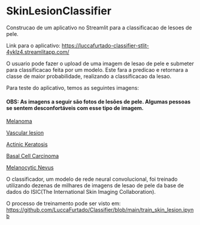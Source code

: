 # SkinLesionClassifier

Construcao de um aplicativo no Streamlit para a classificacao de lesoes de pele.

Link para o aplicativo:
https://luccafurtado-classifier-stlit-4yklz4.streamlitapp.com/

O usuario pode fazer o upload de uma imagem de lesao de pele e submeter para classificacao feita por um modelo.
Este fara a predicao e retornara a classe de maior probabilidade, realizando a classificacao da lesao.

Para teste do aplicativo, temos as seguintes imagens:
#### OBS: As imagens a seguir são fotos de lesões de pele. Algumas pessoas se sentem desconfortáveis com esse tipo de imagem.

[Melanoma](https://github.com/LuccaFurtado/images/blob/main/melanoma.jpeg)

[Vascular lesion](https://github.com/LuccaFurtado/images/blob/main/vascular_lesion.jpeg)

[Actinic Keratosis](https://github.com/LuccaFurtado/images/blob/main/akiec.jpg)

[Basal Cell Carcinoma](https://github.com/LuccaFurtado/images/blob/main/bcc.jpg)

[Melanocytic Nevus](https://github.com/LuccaFurtado/images/blob/main/nv.jpg)


O classificador, um modelo de rede neural convolucional, foi treinado utilizando dezenas de milhares de imagens de lesao de pele da base de dados do ISIC(The International Skin Imaging Collaboration).

O processo de treinamento pode ser visto em: https://github.com/LuccaFurtado/Classifier/blob/main/train_skin_lesion.ipynb


